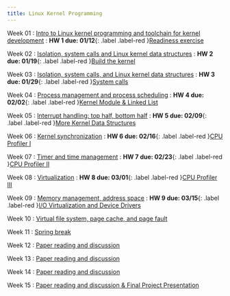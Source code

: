 ```yaml
---
title: Linux Kernel Programming
---
```


Week 01
: [Intro to Linux kernel programming and toolchain for kernel development](#)
  : **HW 1 due: 01/12**{: .label .label-red }[Readiness exercise](#)

Week 02
: [Isolation, system calls and Linux kernel data structures](#)
  : **HW 2 due: 01/19**{: .label .label-red }[Build the kernel](#)

Week 03
: [Isolation, system calls, and Linux kernel data structures](#)
  : **HW 3 due: 01/29**{: .label .label-red }[System calls](#)

Week 04
: [Process management and process scheduling](#)
  : **HW 4 due: 02/02**{: .label .label-red }[Kernel Module & Linked List](#)

Week 05
: [Interrupt handling: top half, bottom half](#)
  : **HW 5 due: 02/09**{: .label .label-red }[More Kernel Data Structures](#)

Week 06
: [Kernel synchronization](#)
  : **HW 6 due: 02/16**{: .label .label-red }[CPU Profiler I](#)

Week 07
: [Timer and time management](#)
  : **HW 7 due: 02/23**{: .label .label-red }[CPU Profiler II](#)

Week 08
: [Virtualization](#)
  : **HW 8 due: 03/01**{: .label .label-red }[CPU Profiler III](#)

Week 09
: [Memory management, address space](#)
  : **HW 9 due: 03/15**{: .label .label-red }[I/O Virtualization and Device Drivers](#)

Week 10
: [Virtual file system, page cache, and page fault](#)

Week 11
: [Spring break](#)

Week 12
: [Paper reading and discussion](#)

Week 13
: [Paper reading and discussion](#)

Week 14
: [Paper reading and discussion](#)

Week 15
: [Paper reading and discussion & Final Project Presentation](#)

